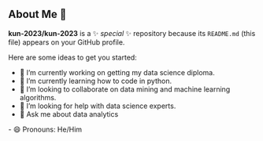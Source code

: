 ## About Me 👋


**kun-2023/kun-2023** is a ✨ _special_ ✨ repository because its `README.md` (this file) appears on your GitHub profile.

Here are some ideas to get you started:

- 🔭 I’m currently working on getting my data science diploma.
- 🌱 I’m currently learning how to code in python.
- 👯 I’m looking to collaborate on data mining and machine learning algorithms.
- 🤔 I’m looking for help with data science experts.
- 💬 Ask me about data analytics
<!-- 📫 How to reach me: ...--!>
- 😄 Pronouns: He/Him
<!-- ⚡ Fun fact: ...--!>
  
